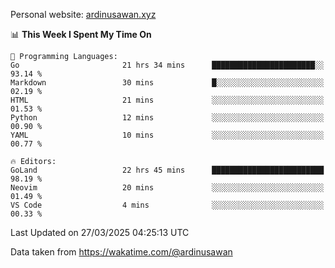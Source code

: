 Personal website: [ardinusawan.xyz](https://ardinusawan.xyz)

<!--START_SECTION:waka-->
📊 **This Week I Spent My Time On** 

```text
💬 Programming Languages: 
Go                       21 hrs 34 mins      ███████████████████████░░   93.14 % 
Markdown                 30 mins             █░░░░░░░░░░░░░░░░░░░░░░░░   02.19 % 
HTML                     21 mins             ░░░░░░░░░░░░░░░░░░░░░░░░░   01.53 % 
Python                   12 mins             ░░░░░░░░░░░░░░░░░░░░░░░░░   00.90 % 
YAML                     10 mins             ░░░░░░░░░░░░░░░░░░░░░░░░░   00.77 % 

🔥 Editors: 
GoLand                   22 hrs 45 mins      █████████████████████████   98.19 % 
Neovim                   20 mins             ░░░░░░░░░░░░░░░░░░░░░░░░░   01.49 % 
VS Code                  4 mins              ░░░░░░░░░░░░░░░░░░░░░░░░░   00.33 % 
```


 Last Updated on 27/03/2025 04:25:13 UTC
<!--END_SECTION:waka-->
Data taken from https://wakatime.com/@ardinusawan
